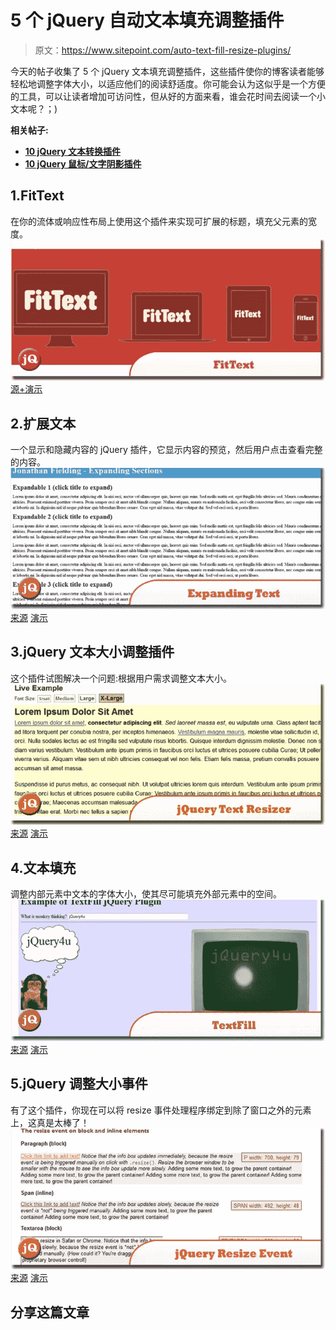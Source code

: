# 5 个 jQuery 自动文本填充调整插件

> 原文：<https://www.sitepoint.com/auto-text-fill-resize-plugins/>

今天的帖子收集了 5 个 jQuery 文本填充调整插件，这些插件使你的博客读者能够轻松地调整字体大小，以适应他们的阅读舒适度。你可能会认为这似乎是一个方便的工具，可以让读者增加可访问性，但从好的方面来看，谁会花时间去阅读一个小文本呢？；)

**相关帖子:**

*   [**10 jQuery 文本转换插件**](http://www.jquery4u.com/plugins/10-jquert-text-transformation-plugins/)
*   [**10 jQuery 鼠标/文字阴影插件**](http://www.jquery4u.com/plugins/10-jquery-mouse-text-shadow-plugins/)

## 1.FitText

在你的流体或响应性布局上使用这个插件来实现可扩展的标题，填充父元素的宽度。
[![FitText](img/dcccfe04e731b27845127b6474a0140b.png)](http://fittextjs.com/) 
[源+演示](http://fittextjs.com/)

## 2.扩展文本

一个显示和隐藏内容的 jQuery 插件，它显示内容的预览，然后用户点击查看完整的内容。
[![Expanding text](img/23aa01bf7aae40a3f7ee6eef4076014e.png)](http://www.jonathanfielding.com/2011/05/jquery-plugin-expanding-text/) 
[来源](http://www.jonathanfielding.com/2011/05/jquery-plugin-expanding-text/) [演示](http://www.jonathanfielding.com/experiments/jquery-expandingtext-demo/)

## 3.jQuery 文本大小调整插件

这个插件试图解决一个问题:根据用户需求调整文本大小。
[![jQuery Text Resizer](img/fae772000c9e13e537ce65cb6d7b7868.png)](http://angstrey.com/index.php/projects/jquery-text-resizer-plugin/) 
[来源](http://angstrey.com/index.php/projects/jquery-text-resizer-plugin/) [演示](http://demos.angstrey.com/jquery/plugins/jquery.textresizer/font-sizes.htm)

## 4.文本填充

调整内部元素中文本的字体大小，使其尽可能填充外部元素中的空间。
[![Text Fill](img/c847e8117e614c104c84e8cb1c7aef6a.png)](http://archive.plugins.jquery.com/project/TextFill) 
[来源](http://archive.plugins.jquery.com/project/TextFill) [演示](http://www.geekymonkey.com/programming/jquery/TextFill/example.htm)

## 5.jQuery 调整大小事件

有了这个插件，你现在可以将 resize 事件处理程序绑定到除了窗口之外的元素上，这真是太棒了！
[![jQuery resize event](img/7bf1303b4d54b25787bb523a7b397009.png)](http://benalman.com/projects/jquery-resize-plugin/) 
[来源](http://benalman.com/projects/jquery-resize-plugin/) [演示](http://benalman.com/code/projects/jquery-resize/examples/resize/)

## 分享这篇文章